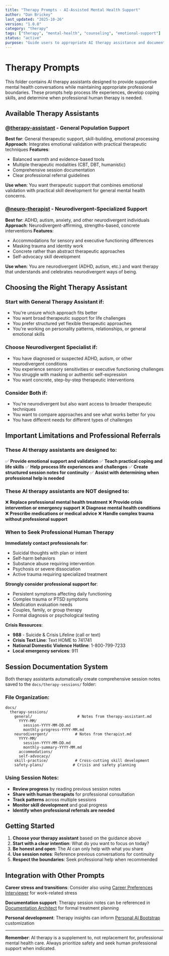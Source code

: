 ```yaml
---
title: "Therapy Prompts - AI-Assisted Mental Health Support"
author: "Dan Brickey"
last_updated: "2025-10-26"
version: "1.0.0"
category: "therapy"
tags: ["therapy", "mental-health", "counseling", "emotional-support"]
status: "active"
purpose: "Guide users to appropriate AI therapy assistance and document therapy sessions"
---
```


# Therapy Prompts

This folder contains AI therapy assistants designed to provide supportive mental health conversations while maintaining appropriate professional boundaries. These prompts help process life experiences, develop coping skills, and determine when professional human therapy is needed.

## Available Therapy Assistants

### [@therapy-assistant](therapy-assistant.md) - General Population Support
**Best for**: General therapeutic support, skill-building, emotional processing
**Approach**: Integrates emotional validation with practical therapeutic techniques
**Features**:
- Balanced warmth and evidence-based tools
- Multiple therapeutic modalities (CBT, DBT, humanistic)
- Comprehensive session documentation
- Clear professional referral guidelines

**Use when**: You want therapeutic support that combines emotional validation with practical skill development for general mental health concerns.

### [@neuro-therapist](therapist.md) - Neurodivergent-Specialized Support  
**Best for**: ADHD, autism, anxiety, and other neurodivergent individuals
**Approach**: Neurodivergent-affirming, strengths-based, concrete interventions
**Features**:
- Accommodations for sensory and executive functioning differences
- Masking trauma and identity work
- Concrete rather than abstract therapeutic approaches
- Self-advocacy skill development

**Use when**: You are neurodivergent (ADHD, autism, etc.) and want therapy that understands and celebrates neurodivergent ways of being.

## Choosing the Right Therapy Assistant

### Start with General Therapy Assistant if:
- You're unsure which approach fits better
- You want broad therapeutic support for life challenges
- You prefer structured yet flexible therapeutic approaches
- You're working on personality patterns, relationships, or general emotional skills

### Choose Neurodivergent Specialist if:
- You have diagnosed or suspected ADHD, autism, or other neurodivergent conditions
- You experience sensory sensitivities or executive functioning challenges
- You struggle with masking or authentic self-expression
- You want concrete, step-by-step therapeutic interventions

### Consider Both if:
- You're neurodivergent but also want access to broader therapeutic techniques
- You want to compare approaches and see what works better for you
- You have different needs for different types of challenges

## Important Limitations and Professional Referrals

### These AI therapy assistants are designed to:
✅ **Provide emotional support and validation**
✅ **Teach practical coping and life skills**
✅ **Help process life experiences and challenges**
✅ **Create structured session notes for continuity**
✅ **Assist with determining when professional help is needed**

### These AI therapy assistants are NOT designed to:
❌ **Replace professional mental health treatment**
❌ **Provide crisis intervention or emergency support**
❌ **Diagnose mental health conditions**
❌ **Prescribe medications or medical advice**
❌ **Handle complex trauma without professional support**

### When to Seek Professional Human Therapy

**Immediately contact professionals for**:
- Suicidal thoughts with plan or intent
- Self-harm behaviors
- Substance abuse requiring intervention
- Psychosis or severe dissociation
- Active trauma requiring specialized treatment

**Strongly consider professional support for**:
- Persistent symptoms affecting daily functioning
- Complex trauma or PTSD symptoms
- Medication evaluation needs
- Couples, family, or group therapy
- Formal diagnosis or psychological testing

**Crisis Resources**:
- **988** - Suicide & Crisis Lifeline (call or text)
- **Crisis Text Line**: Text HOME to 741741
- **National Domestic Violence Hotline**: 1-800-799-7233
- **Local emergency services**: 911

## Session Documentation System

Both therapy assistants automatically create comprehensive session notes saved to the `docs/therapy-sessions/` folder:

### File Organization:
```
docs/
  therapy-sessions/
    general/                    # Notes from therapy-assistant.md
      YYYY-MM/
        session-YYYY-MM-DD.md
        monthly-progress-YYYY-MM.md
    neurodivergent/            # Notes from therapist.md
      YYYY-MM/
        session-YYYY-MM-DD.md
        monthly-summary-YYYY-MM.md
      accommodations/
      self-advocacy/
    skill-practice/            # Cross-cutting skill development
    safety-plans/             # Crisis and safety planning
```

### Using Session Notes:
- **Review progress** by reading previous session notes
- **Share with human therapists** for professional consultation
- **Track patterns** across multiple sessions
- **Monitor skill development** and goal progress
- **Identify when professional referrals are needed**

## Getting Started

1. **Choose your therapy assistant** based on the guidance above
2. **Start with a clear intention**: What do you want to focus on today?
3. **Be honest and open**: The AI can only help with what you share
4. **Use session notes**: Reference previous conversations for continuity
5. **Respect the boundaries**: Seek professional help when recommended

## Integration with Other Prompts

**Career stress and transitions**: Consider also using [Career Preferences Interviewer](../career/career-preferences-interviewer.md) for work-related stress

**Documentation support**: Therapy session notes can be referenced in [Documentation Architect](../documentation/arcdoc-documentation-architect.md) for formal treatment planning

**Personal development**: Therapy insights can inform [Personal AI Bootstrap](../meta/bootstrap-setup.md) customization

---

**Remember**: AI therapy is a supplement to, not replacement for, professional mental health care. Always prioritize safety and seek human professional support when indicated.
